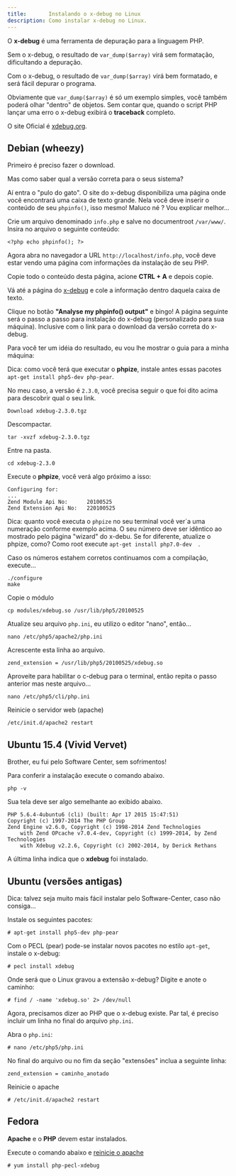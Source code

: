 ```yaml
---
title:       Instalando o x-debug no Linux
description: Como instalar x-debug no Linux.
---
```


O __x-debug__ é uma ferramenta de depuração para a linguagem PHP.

Sem o x-debug, o resultado de `var_dump($array)` virá sem formatação, dificultando a depuração.

Com o x-debug, o resultado de `var_dump($array)` virá bem formatado, e será fácil depurar o programa.

Obviamente que `var_dump($array)` é só um exemplo simples, você também poderá olhar "dentro" de objetos. Sem contar que,
quando o script PHP lançar uma erro o x-debug exibirá o __traceback__ completo.

O site Oficial é [xdebug.org](http://xdebug.org/index.php).



Debian (wheezy)
---

Primeiro é preciso fazer o download.

Mas como saber qual a versão correta para o seus sistema?

Aí entra o "pulo do gato". O site do x-debug disponibiliza uma página onde você encontrará uma caixa de texto grande.
Nela você deve inserir o conteúdo de seu `phpinfo()`, isso mesmo! Maluco né ? Vou explicar melhor...

Crie um arquivo denominado `info.php` e salve no documentroot `/var/www/`. Insira no arquivo o seguinte conteúdo:

    <?php echo phpinfo(); ?>

Agora abra no navegador a URL `http://localhost/info.php`, você deve estar vendo uma página com informações da instalação
de seu PHP.

Copie todo o conteúdo desta página, acione __CTRL + A__ e depois copie.

Vá até a página do [x-debug](http://xdebug.org/wizard.php) e cole a informação dentro daquela caixa de texto.

Clique no botão __"Analyse my phpinfo() output"__ e bingo! A página seguinte será o passo a passo para instalação
do x-debug (personalizado para sua máquina). Inclusive com o link para o download da versão correta do x-debug.

Para você ter um idéia do resultado, eu vou lhe mostrar o guia para a minha máquina:

Dica: como você terá que executar o __phpize__, instale antes essas pacotes `apt-get install php5-dev php-pear`.

No meu caso, a versão é `2.3.0`, você precisa seguir o que foi dito acima para descobrir qual o seu link.

    Download xdebug-2.3.0.tgz

Descompactar.

    tar -xvzf xdebug-2.3.0.tgz
    
Entre na pasta.

    cd xdebug-2.3.0

Execute o __phpize__, você verá algo próximo a isso:

    Configuring for:
    ...
    Zend Module Api No:      20100525
    Zend Extension Api No:   220100525

Dica: quanto você executa o `phpize` no seu terminal você ver´a uma numeração conforme exemplo acima. O seu número deve 
ser idêntico ao mostrado pelo página "wizard" do x-debu. Se for diferente, atualize o phpize, como? Como root execute 
`apt-get install php7.0-dev  `.

Caso os números estahem corretos continuamos com a compilação, execute...

    ./configure
    make

Copie o módulo

    cp modules/xdebug.so /usr/lib/php5/20100525

Atualize seu arquivo `php.ini`,  eu utilizo o editor "nano", então...

    nano /etc/php5/apache2/php.ini

Acrescente esta linha ao arquivo. 

    zend_extension = /usr/lib/php5/20100525/xdebug.so

Aproveite para habilitar o c-debug para o terminal, então repita o passo anterior mas neste arquivo...

    nano /etc/php5/cli/php.ini

Reinicie o servidor web (apache)

    /etc/init.d/apache2 restart





Ubuntu 15.4 (Vivid Vervet)
---

Brother, eu fui pelo Software Center, sem sofrimentos!

Para conferir a instalação execute o comando abaixo.

    php -v

Sua tela deve ser algo semelhante ao exibido abaixo.

    PHP 5.6.4-4ubuntu6 (cli) (built: Apr 17 2015 15:47:51) 
    Copyright (c) 1997-2014 The PHP Group
    Zend Engine v2.6.0, Copyright (c) 1998-2014 Zend Technologies
        with Zend OPcache v7.0.4-dev, Copyright (c) 1999-2014, by Zend Technologies
        with Xdebug v2.2.6, Copyright (c) 2002-2014, by Derick Rethans

A última linha indica que o __xdebug__ foi instalado.




Ubuntu (versões antigas)
---

Dica: talvez seja muito mais fácil instalar pelo Software-Center, caso não consiga...

Instale os seguintes pacotes:

	# apt-get install php5-dev php-pear

Com o PECL (pear) pode-se instalar novos pacotes no estilo `apt-get`, instale o x-debug:

    # pecl install xdebug

Onde será que o Linux gravou a extensão x-debug? Digite e anote o caminho:

    # find / -name 'xdebug.so' 2> /dev/null

Agora, precisamos dizer ao PHP que o x-debug existe. Par tal, é preciso incluir um linha no final do arquivo `php.ini`. 

Abra o `php.ini`:

    # nano /etc/php5/php.ini

No final do arquivo ou no fim da seção "extensões" inclua a seguinte linha:

    zend_extension = caminho_anotado

Reinicie o apache

	# /etc/init.d/apache2 restart



Fedora
---

 __Apache__ e o __PHP__ devem estar instalados.


Execute o comando abaixo e [reinicie o apache](/linux/reiniciar-servidor-apache/)

	# yum install php-pecl-xdebug

